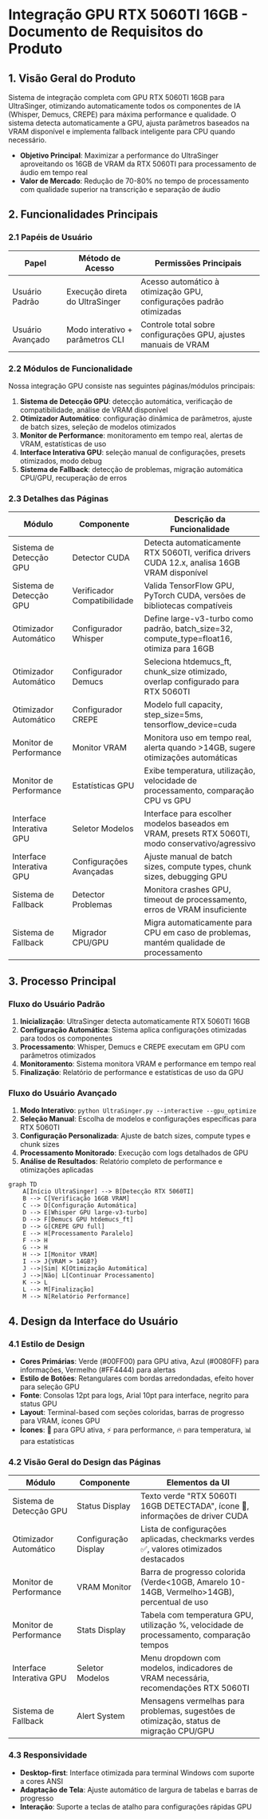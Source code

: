 # Integração GPU RTX 5060TI 16GB - Documento de Requisitos do Produto

## 1. Visão Geral do Produto

Sistema de integração completa com GPU RTX 5060TI 16GB para UltraSinger, otimizando automaticamente todos os componentes de IA (Whisper, Demucs, CREPE) para máxima performance e qualidade. O sistema detecta automaticamente a GPU, ajusta parâmetros baseados na VRAM disponível e implementa fallback inteligente para CPU quando necessário.

- **Objetivo Principal**: Maximizar a performance do UltraSinger aproveitando os 16GB de VRAM da RTX 5060TI para processamento de áudio em tempo real
- **Valor de Mercado**: Redução de 70-80% no tempo de processamento com qualidade superior na transcrição e separação de áudio

## 2. Funcionalidades Principais

### 2.1 Papéis de Usuário

| Papel | Método de Acesso | Permissões Principais |
|-------|------------------|----------------------|
| Usuário Padrão | Execução direta do UltraSinger | Acesso automático à otimização GPU, configurações padrão otimizadas |
| Usuário Avançado | Modo interativo + parâmetros CLI | Controle total sobre configurações GPU, ajustes manuais de VRAM |

### 2.2 Módulos de Funcionalidade

Nossa integração GPU consiste nas seguintes páginas/módulos principais:

1. **Sistema de Detecção GPU**: detecção automática, verificação de compatibilidade, análise de VRAM disponível
2. **Otimizador Automático**: configuração dinâmica de parâmetros, ajuste de batch sizes, seleção de modelos otimizados
3. **Monitor de Performance**: monitoramento em tempo real, alertas de VRAM, estatísticas de uso
4. **Interface Interativa GPU**: seleção manual de configurações, presets otimizados, modo debug
5. **Sistema de Fallback**: detecção de problemas, migração automática CPU/GPU, recuperação de erros

### 2.3 Detalhes das Páginas

| Módulo | Componente | Descrição da Funcionalidade |
|--------|------------|------------------------------|
| Sistema de Detecção GPU | Detector CUDA | Detecta automaticamente RTX 5060TI, verifica drivers CUDA 12.x, analisa 16GB VRAM disponível |
| Sistema de Detecção GPU | Verificador Compatibilidade | Valida TensorFlow GPU, PyTorch CUDA, versões de bibliotecas compatíveis |
| Otimizador Automático | Configurador Whisper | Define large-v3-turbo como padrão, batch_size=32, compute_type=float16, otimiza para 16GB |
| Otimizador Automático | Configurador Demucs | Seleciona htdemucs_ft, chunk_size otimizado, overlap configurado para RTX 5060TI |
| Otimizador Automático | Configurador CREPE | Modelo full capacity, step_size=5ms, tensorflow_device=cuda |
| Monitor de Performance | Monitor VRAM | Monitora uso em tempo real, alerta quando >14GB, sugere otimizações automáticas |
| Monitor de Performance | Estatísticas GPU | Exibe temperatura, utilização, velocidade de processamento, comparação CPU vs GPU |
| Interface Interativa GPU | Seletor Modelos | Interface para escolher modelos baseados em VRAM, presets RTX 5060TI, modo conservativo/agressivo |
| Interface Interativa GPU | Configurações Avançadas | Ajuste manual de batch sizes, compute types, chunk sizes, debugging GPU |
| Sistema de Fallback | Detector Problemas | Monitora crashes GPU, timeout de processamento, erros de VRAM insuficiente |
| Sistema de Fallback | Migrador CPU/GPU | Migra automaticamente para CPU em caso de problemas, mantém qualidade de processamento |

## 3. Processo Principal

### Fluxo do Usuário Padrão
1. **Inicialização**: UltraSinger detecta automaticamente RTX 5060TI 16GB
2. **Configuração Automática**: Sistema aplica configurações otimizadas para todos os componentes
3. **Processamento**: Whisper, Demucs e CREPE executam em GPU com parâmetros otimizados
4. **Monitoramento**: Sistema monitora VRAM e performance em tempo real
5. **Finalização**: Relatório de performance e estatísticas de uso da GPU

### Fluxo do Usuário Avançado
1. **Modo Interativo**: `python UltraSinger.py --interactive --gpu_optimize`
2. **Seleção Manual**: Escolha de modelos e configurações específicas para RTX 5060TI
3. **Configuração Personalizada**: Ajuste de batch sizes, compute types e chunk sizes
4. **Processamento Monitorado**: Execução com logs detalhados de GPU
5. **Análise de Resultados**: Relatório completo de performance e otimizações aplicadas

```mermaid
graph TD
    A[Início UltraSinger] --> B[Detecção RTX 5060TI]
    B --> C[Verificação 16GB VRAM]
    C --> D[Configuração Automática]
    D --> E[Whisper GPU large-v3-turbo]
    D --> F[Demucs GPU htdemucs_ft]
    D --> G[CREPE GPU full]
    E --> H[Processamento Paralelo]
    F --> H
    G --> H
    H --> I[Monitor VRAM]
    I --> J{VRAM > 14GB?}
    J -->|Sim| K[Otimização Automática]
    J -->|Não| L[Continuar Processamento]
    K --> L
    L --> M[Finalização]
    M --> N[Relatório Performance]
```

## 4. Design da Interface do Usuário

### 4.1 Estilo de Design

- **Cores Primárias**: Verde (#00FF00) para GPU ativa, Azul (#0080FF) para informações, Vermelho (#FF4444) para alertas
- **Estilo de Botões**: Retangulares com bordas arredondadas, efeito hover para seleção GPU
- **Fonte**: Consolas 12pt para logs, Arial 10pt para interface, negrito para status GPU
- **Layout**: Terminal-based com seções coloridas, barras de progresso para VRAM, ícones GPU
- **Ícones**: 🚀 para GPU ativa, ⚡ para performance, 🔥 para temperatura, 📊 para estatísticas

### 4.2 Visão Geral do Design das Páginas

| Módulo | Componente | Elementos da UI |
|--------|------------|-----------------|
| Sistema de Detecção GPU | Status Display | Texto verde "RTX 5060TI 16GB DETECTADA", ícone 🚀, informações de driver CUDA |
| Otimizador Automático | Configuração Display | Lista de configurações aplicadas, checkmarks verdes ✅, valores otimizados destacados |
| Monitor de Performance | VRAM Monitor | Barra de progresso colorida (Verde<10GB, Amarelo 10-14GB, Vermelho>14GB), percentual de uso |
| Monitor de Performance | Stats Display | Tabela com temperatura GPU, utilização %, velocidade de processamento, comparação tempos |
| Interface Interativa GPU | Seletor Modelos | Menu dropdown com modelos, indicadores de VRAM necessária, recomendações RTX 5060TI |
| Sistema de Fallback | Alert System | Mensagens vermelhas para problemas, sugestões de otimização, status de migração CPU/GPU |

### 4.3 Responsividade

- **Desktop-first**: Interface otimizada para terminal Windows com suporte a cores ANSI
- **Adaptação de Tela**: Ajuste automático de largura de tabelas e barras de progresso
- **Interação**: Suporte a teclas de atalho para configurações rápidas GPU
